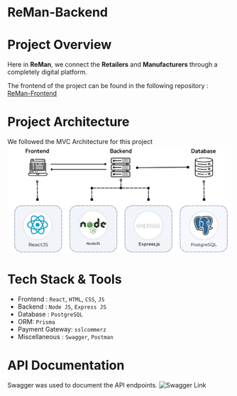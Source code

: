 # **ReMan-Backend**
# **Project Overview**

Here in <b>ReMan</b>, we connect the <b>Retailers</b> and <b>Manufacturers</b> through a completely digital platform.

The frontend of the project can be found in the following repository : [ReMan-Frontend](https://github.com/Frost101/ReMan-Frontend)


# **Project Architecture**

We followed the MVC Architecture for this project
![](public/Architecture/architecture1.png)

# **Tech Stack & Tools**

- Frontend : `React`, `HTML`, `CSS`, `JS`
- Backend : `Node JS`, `Express JS`
- Database : `PostgreSQL`
- ORM: `Prisma`
- Payment Gateway: `sslcommerz`
- Miscellaneous : `Swagger`, `Postman`

# **API Documentation**

Swagger was used to document the API endpoints. ![Swagger Link](https://reman-backend-v9rf.onrender.com/api-docs/)

